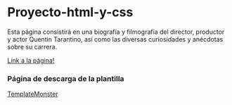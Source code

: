 # Proyecto-html-y-css

Esta página consistirá en una biografía y filmografía del director, productor y actor Quentin Tarantino, así como las diversas curiosidades y anécdotas sobre su carrera.

[Link a la página!](http://tarantino.ddns.net)

### Página de descarga de la plantilla

[TemplateMonster](https://www.templatemonster.com/)
